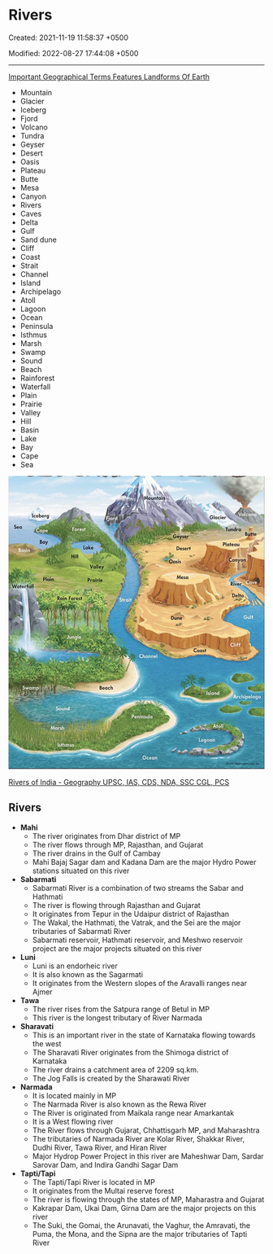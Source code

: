 # Rivers

Created: 2021-11-19 11:58:37 +0500

Modified: 2022-08-27 17:44:08 +0500

---

[Important Geographical Terms Features Landforms Of Earth](https://youtu.be/8McizDCj6qE)

- Mountain
- Glacier
- Iceberg
- Fjord
- Volcano
- Tundra
- Geyser
- Desert
- Oasis
- Plateau
- Butte
- Mesa
- Canyon
- Rivers
- Caves
- Delta
- Gulf
- Sand dune
- Cliff
- Coast
- Strait
- Channel
- Island
- Archipelago
- Atoll
- Lagoon
- Ocean
- Peninsula
- Isthmus
- Marsh
- Swamp
- Sound
- Beach
- Rainforest
- Waterfall
- Plain
- Prairie
- Valley
- Hill
- Basin
- Lake
- Bay
- Cape
- Sea

![image](media/Rivers-image1.jpg)

[Rivers of India - Geography UPSC, IAS, CDS, NDA, SSC CGL, PCS](https://youtube.com/playlist?list=PL1vNLZF5gfwes_mQ3u4B8KLBUp0ezwjv6)

## Rivers

- **Mahi**
  - The river originates from Dhar district of MP
  - The river flows through MP, Rajasthan, and Gujarat
  - The river drains in the Gulf of Cambay
  - Mahi Bajaj Sagar dam and Kadana Dam are the major Hydro Power stations situated on this river
- **Sabarmati**
  - Sabarmati River is a combination of two streams the Sabar and Hathmati
  - The river is flowing through Rajasthan and Gujarat
  - It originates from Tepur in the Udaipur district of Rajasthan
  - The Wakal, the Hathmati, the Vatrak, and the Sei are the major tributaries of Sabarmati River
  - Sabarmati reservoir, Hathmati reservoir, and Meshwo reservoir project are the major projects situated on this river
- **Luni**
  - Luni is an endorheic river
  - It is also known as the Sagarmati
  - It originates from the Western slopes of the Aravalli ranges near Ajmer
- **Tawa**
  - The river rises from the Satpura range of Betul in MP
  - This river is the longest tributary of River Narmada
- **Sharavati**
  - This is an important river in the state of Karnataka flowing towards the west
  - The Sharavati River originates from the Shimoga district of Karnataka
  - The river drains a catchment area of 2209 sq.km.
  - The Jog Falls is created by the Sharawati River
- **Narmada**
  - It is located mainly in MP
  - The Narmada River is also known as the Rewa River
  - The River is originated from Maikala range near Amarkantak
  - It is a West flowing river
  - The River flows through Gujarat, Chhattisgarh MP, and Maharashtra
  - The tributaries of Narmada River are Kolar River, Shakkar River, Dudhi River, Tawa River, and Hiran River
  - Major Hydrop Power Project in this river are Maheshwar Dam, Sardar Sarovar Dam, and Indira Gandhi Sagar Dam
- **Tapti/Tapi**
  - The Tapti/Tapi River is located in MP
  - It originates from the Multai reserve forest
  - The river is flowing through the states of MP, Maharastra and Gujarat
  - Kakrapar Dam, Ukai Dam, Girna Dam are the major projects on this river
  - The Suki, the Gomai, the Arunavati, the Vaghur, the Amravati, the Puma, the Mona, and the Sipna are the major tributaries of Tapti River
